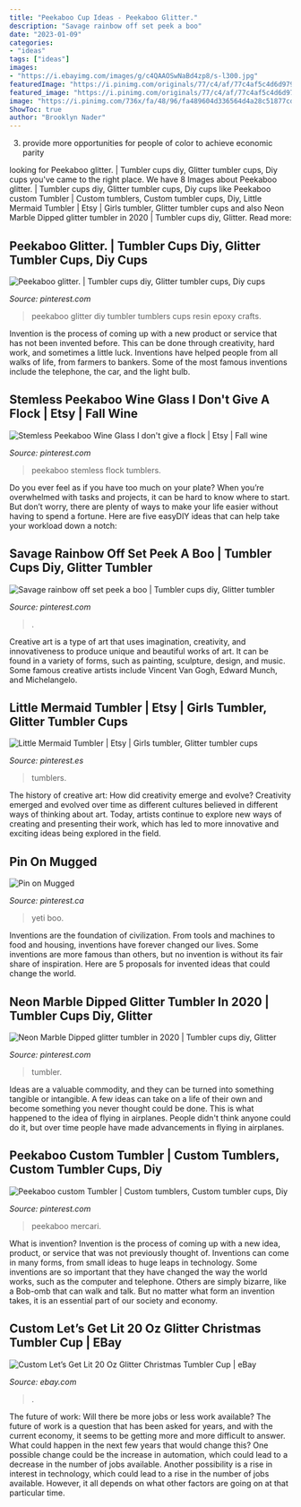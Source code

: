 ```yaml
---
title: "Peekaboo Cup Ideas - Peekaboo Glitter."
description: "Savage rainbow off set peek a boo"
date: "2023-01-09"
categories:
- "ideas"
tags: ["ideas"]
images:
- "https://i.ebayimg.com/images/g/c4QAAOSwNaBd4zp8/s-l300.jpg"
featuredImage: "https://i.pinimg.com/originals/77/c4/af/77c4af5c4d6d979d2cc3cf2a2bc027c0.jpg"
featured_image: "https://i.pinimg.com/originals/77/c4/af/77c4af5c4d6d979d2cc3cf2a2bc027c0.jpg"
image: "https://i.pinimg.com/736x/fa/48/96/fa489604d336564d4a28c51877cd3bba.jpg"
ShowToc: true
author: "Brooklyn Nader"
---
```



3. provide more opportunities for people of color to achieve economic parity

	

		
looking for Peekaboo glitter. | Tumbler cups diy, Glitter tumbler cups, Diy cups you've came to the right place. We have 8 Images about Peekaboo glitter. | Tumbler cups diy, Glitter tumbler cups, Diy cups like Peekaboo custom Tumbler | Custom tumblers, Custom tumbler cups, Diy, Little Mermaid Tumbler | Etsy | Girls tumbler, Glitter tumbler cups and also Neon Marble Dipped glitter tumbler in 2020 | Tumbler cups diy, Glitter. Read more:
		
    
## Peekaboo Glitter. | Tumbler Cups Diy, Glitter Tumbler Cups, Diy Cups

<img loading=lazy src="https://i.pinimg.com/originals/9d/a0/7d/9da07dae65d9be215ff9d806af87c571.jpg" onerror="this.onerror=null;this.src='https://tse1.mm.bing.net/th?id=OIP.BAJhYczfeDPWKzTzFtST1QHaK9&amp;pid=15.1';" alt="Peekaboo glitter. | Tumbler cups diy, Glitter tumbler cups, Diy cups">

_Source: pinterest.com_

>peekaboo glitter diy tumbler tumblers cups resin epoxy crafts. 

	

Invention is the process of coming up with a new product or service that has not been invented before. This can be done through creativity, hard work, and sometimes a little luck. Inventions have helped people from all walks of life, from farmers to bankers. Some of the most famous inventions include the telephone, the car, and the light bulb.

    
## Stemless Peekaboo Wine Glass I Don&#039;t Give A Flock | Etsy | Fall Wine

<img loading=lazy src="https://i.pinimg.com/736x/fa/48/96/fa489604d336564d4a28c51877cd3bba.jpg" onerror="this.onerror=null;this.src='https://tse4.mm.bing.net/th?id=OIP.5cVR2i2tmouK46Iyw6o_iQHaJ4&amp;pid=15.1';" alt="Stemless Peekaboo Wine Glass I don&#039;t give a flock | Etsy | Fall wine">

_Source: pinterest.com_

>peekaboo stemless flock tumblers. 

	

Do you ever feel as if you have too much on your plate? When you’re overwhelmed with tasks and projects, it can be hard to know where to start. But don’t worry, there are plenty of ways to make your life easier without having to spend a fortune. Here are five easyDIY ideas that can help take your workload down a notch: 

    
## Savage Rainbow Off Set Peek A Boo | Tumbler Cups Diy, Glitter Tumbler

<img loading=lazy src="https://i.pinimg.com/originals/77/c4/af/77c4af5c4d6d979d2cc3cf2a2bc027c0.jpg" onerror="this.onerror=null;this.src='https://tse1.mm.bing.net/th?id=OIP.B4G71WghUrStxlcmA4oFuwHaJa&amp;pid=15.1';" alt="Savage rainbow off set peek a boo | Tumbler cups diy, Glitter tumbler">

_Source: pinterest.com_

>. 

	

Creative art is a type of art that uses imagination, creativity, and innovativeness to produce unique and beautiful works of art. It can be found in a variety of forms, such as painting, sculpture, design, and music. Some famous creative artists include Vincent Van Gogh, Edward Munch, and Michelangelo.

    
## Little Mermaid Tumbler | Etsy | Girls Tumbler, Glitter Tumbler Cups

<img loading=lazy src="https://i.pinimg.com/originals/ad/6a/0c/ad6a0c2af06d8c56437556cd1aad9694.jpg" onerror="this.onerror=null;this.src='https://tse4.mm.bing.net/th?id=OIP.vT3sdRzHJMlOuTosPiJK5QHaJ3&amp;pid=15.1';" alt="Little Mermaid Tumbler | Etsy | Girls tumbler, Glitter tumbler cups">

_Source: pinterest.es_

>tumblers. 

	

The history of creative art: How did creativity emerge and evolve?
Creativity emerged and evolved over time as different cultures believed in different ways of thinking about art. Today, artists continue to explore new ways of creating and presenting their work, which has led to more innovative and exciting ideas being explored in the field.

    
## Pin On Mugged

<img loading=lazy src="https://i.pinimg.com/originals/0e/1f/1f/0e1f1f13769e30feb38f1501ab91b1e8.jpg" onerror="this.onerror=null;this.src='https://tse4.mm.bing.net/th?id=OIP.EpF7lHiB0Vl4AN_CDDjZTQHaNK&amp;pid=15.1';" alt="Pin on Mugged">

_Source: pinterest.ca_

>yeti boo. 

	

Inventions are the foundation of civilization. From tools and machines to food and housing, inventions have forever changed our lives. Some inventions are more famous than others, but no invention is without its fair share of inspiration. Here are 5 proposals for invented ideas that could change the world.

    
## Neon Marble Dipped Glitter Tumbler In 2020 | Tumbler Cups Diy, Glitter

<img loading=lazy src="https://i.pinimg.com/736x/bf/04/c8/bf04c8a59a7e06f33a595db559cd3221.jpg" onerror="this.onerror=null;this.src='https://tse2.mm.bing.net/th?id=OIP.0XCVlEsx_B7mpurk3ikfqAHaJ3&amp;pid=15.1';" alt="Neon Marble Dipped glitter tumbler in 2020 | Tumbler cups diy, Glitter">

_Source: pinterest.com_

>tumbler. 

	

Ideas are a valuable commodity, and they can be turned into something tangible or intangible. A few ideas can take on a life of their own and become something you never thought could be done. This is what happened to the idea of flying in airplanes. People didn't think anyone could do it, but over time people have made advancements in flying in airplanes.

    
## Peekaboo Custom Tumbler | Custom Tumblers, Custom Tumbler Cups, Diy

<img loading=lazy src="https://i.pinimg.com/736x/56/d0/9f/56d09f8fab8ec81318d5b5a6f8e8a7d8.jpg" onerror="this.onerror=null;this.src='https://tse4.mm.bing.net/th?id=OIP.peuGET_YNiIb2hGw2nzqCQHaJ3&amp;pid=15.1';" alt="Peekaboo custom Tumbler | Custom tumblers, Custom tumbler cups, Diy">

_Source: pinterest.com_

>peekaboo mercari. 

	

What is invention?
Invention is the process of coming up with a new idea, product, or service that was not previously thought of. Inventions can come in many forms, from small ideas to huge leaps in technology. Some inventions are so important that they have changed the way the world works, such as the computer and telephone. Others are simply bizarre, like a Bob-omb that can walk and talk. But no matter what form an invention takes, it is an essential part of our society and economy.

    
## Custom Let’s Get Lit 20 Oz Glitter Christmas Tumbler Cup | EBay

<img loading=lazy src="https://i.ebayimg.com/images/g/c4QAAOSwNaBd4zp8/s-l300.jpg" onerror="this.onerror=null;this.src='https://tse2.mm.bing.net/th?id=OIP.OOAkqbxBhdTmM1b3KeC0dAAAAA&amp;pid=15.1';" alt="Custom Let’s Get Lit 20 Oz Glitter Christmas Tumbler Cup | eBay">

_Source: ebay.com_

>. 

	

The future of work: Will there be more jobs or less work available?
The future of work is a question that has been asked for years, and with the current economy, it seems to be getting more and more difficult to answer. What could happen in the next few years that would change this? One possible change could be the increase in automation, which could lead to a decrease in the number of jobs available. Another possibility is a rise in interest in technology, which could lead to a rise in the number of jobs available. However, it all depends on what other factors are going on at that particular time.

